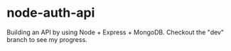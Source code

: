 # node-auth-api
Building an API by using Node + Express + MongoDB. Checkout the "dev" branch to see my progress.
